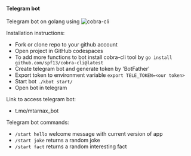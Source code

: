 #### Telegram bot

Telegram bot on golang using ![cobra-cli](https://github.com/spf13/cobra-cli)

Installation instructions:
- Fork or clone repo to your github account
- Open project in GitHub codespaces
- To add more functions to bot install cobra-cli tool by `go install github.com/spf13/cobra-cli@latest`
- Create telegram bot and generate token by 'BotFather'
- Export token to environment variable `export TELE_TOKEN=<our token>`
- Start bot `./kbot start/`
- Open bot in telegram

Link to access telegram bot:
- t.me/mtarnax_bot

Telegram bot commands:

- `/start hello`  welcome message with current version of app
- `/start joke`   returns a random joke
- `/start fact`   returns a random interesting fact
